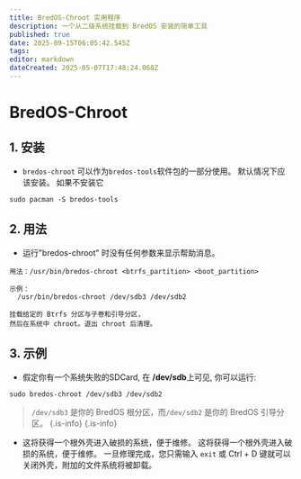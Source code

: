 ```yaml
---
title: BredOS-Chroot 实用程序
description: 一个从二级系统挂载到 BredOS 安装的简单工具
published: true
date: 2025-09-15T06:05:42.545Z
tags:
editor: markdown
dateCreated: 2025-05-07T17:48:24.068Z
---
```


# BredOS-Chroot

## 1. 安装

- `bredos-chroot` 可以作为`bredos-tools`软件包的一部分使用。 默认情况下应该安装。 如果不安装它

```
sudo pacman -S bredos-tools
```

## 2. 用法

- 运行"bredos-chroot" 时没有任何参数来显示帮助消息。

```
用法：/usr/bin/bredos-chroot <btrfs_partition> <boot_partition>

示例：
  /usr/bin/bredos-chroot /dev/sdb3 /dev/sdb2

挂载给定的 Btrfs 分区与子卷和引导分区，
然后在系统中 chroot。退出 chroot 后清理。
```

## 3. 示例

- 假定你有一个系统失败的SDCard, 在 **/dev/sdb**上可见, 你可以运行:

```
sudo bredos-chroot /dev/sdb3 /dev/sdb2
```

> `/dev/sdb3` 是你的 BredOS 根分区，而`/dev/sdb2` 是你的 BredOS 引导分区。
> {.is-info}
> {.is-info}

- 这将获得一个根外壳进入破损的系统，便于维修。 这将获得一个根外壳进入破损的系统，便于维修。 一旦修理完成，您只需输入 `exit` 或 Ctrl + D 键就可以关闭外壳，附加的文件系统将被卸载。
